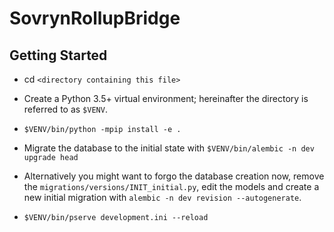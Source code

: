 SovrynRollupBridge
==================

Getting Started
---------------

- cd ``<directory containing this file>``

- Create a Python 3.5+ virtual environment; hereinafter the directory is
  referred to as ``$VENV``.

- ``$VENV/bin/python -mpip install -e .``

- Migrate the database to the initial state with
  ``$VENV/bin/alembic -n dev upgrade head``

- Alternatively you might want to forgo the database creation now, remove the
  ``migrations/versions/INIT_initial.py``, edit the models and create a new
  initial migration with ``alembic -n dev revision --autogenerate``.

- ``$VENV/bin/pserve development.ini --reload``
